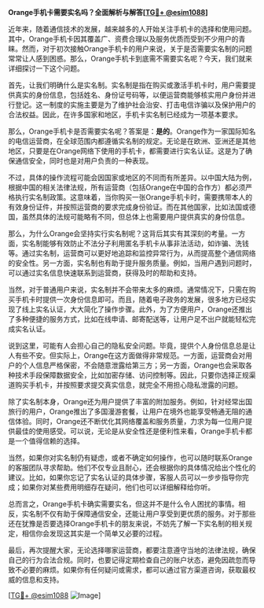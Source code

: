 **Orange手机卡需要实名吗？全面解析与解答[[TG💪+ @esim1088](https://t.me/s/esim1088)]**

近年来，随着通信技术的发展，越来越多的人开始关注手机卡的选择和使用问题。其中，Orange手机卡因其覆盖广、资费合理以及服务优质而受到不少用户的青睐。然而，对于初次接触Orange手机卡的用户来说，关于是否需要实名制的问题常常让人感到困惑。那么，Orange手机卡到底需不需要实名呢？今天，我们就来详细探讨一下这个问题。

首先，让我们明确什么是实名制。实名制是指在购买或激活手机卡时，用户需要提供真实的身份信息，包括姓名、身份证号码等，以便运营商能够核实用户身份并进行登记。这一制度的实施主要是为了维护社会治安、打击电信诈骗以及保护用户的合法权益。因此，在许多国家和地区，手机卡实名制已经成为一项基本要求。

那么，Orange手机卡是否需要实名呢？答案是：**是的**。Orange作为一家国际知名的电信运营商，在全球范围内都遵循实名制的规定。无论是在欧洲、亚洲还是其他地区，只要是在Orange网络下使用的手机卡，都需要进行实名认证。这是为了确保通信安全，同时也是对用户负责的一种表现。

不过，具体的操作流程可能会因国家或地区的不同而有所差异。以中国大陆为例，根据中国的相关法律法规，所有运营商（包括Orange在中国的合作方）都必须严格执行实名制政策。这意味着，当你购买一张Orange手机卡时，需要携带本人的有效身份证件，并按照运营商的要求完成身份验证。而在其他国家，比如法国或德国，虽然具体的法规可能略有不同，但总体上也需要用户提供真实的身份信息。

那么，为什么Orange会坚持实行实名制呢？这背后其实有其深刻的考量。一方面，实名制能够有效防止不法分子利用匿名手机卡从事非法活动，如诈骗、洗钱等。通过实名制，运营商可以更好地追踪和监控异常行为，从而提高整个通信网络的安全性。另一方面，实名制也有助于提升服务质量。例如，当用户遇到问题时，可以通过实名信息快速联系到运营商，获得及时的帮助和支持。

当然，对于普通用户来说，实名制并不会带来太多的麻烦。通常情况下，只需在购买手机卡时提供一次身份信息即可。而且，随着电子政务的发展，很多地方已经实现了线上实名认证，大大简化了操作步骤。此外，为了方便用户，Orange还推出了多种便捷的服务方式，比如在线申请、邮寄配送等，让用户足不出户就能轻松完成实名认证。

说到这里，可能有人会担心自己的隐私安全问题。毕竟，提供个人身份信息总是让人有些不安。但实际上，Orange在这方面做得非常规范。一方面，运营商会对用户的个人信息严格保密，不会随意泄露给第三方；另一方面，Orange也会采取各种技术手段保障数据安全，比如加密存储、访问控制等。因此，只要你选择正规渠道购买手机卡，并按照要求提交真实信息，就完全不用担心隐私泄露的问题。

除了实名制本身，Orange还为用户提供了丰富的附加服务。例如，针对经常出国旅行的用户，Orange推出了多国漫游套餐，让用户在境外也能享受畅通无阻的通信体验。同时，Orange还不断优化其网络覆盖和服务质量，力求为每一位用户提供最佳的使用感受。可以说，无论是从安全性还是便利性来看，Orange手机卡都是一个值得信赖的选择。

当然，如果你对实名制仍有疑虑，或者不确定如何操作，也可以随时联系Orange的客服团队寻求帮助。他们不仅专业且耐心，还会根据你的具体情况给出个性化的建议。比如，如果你忘记了实名认证的具体步骤，客服人员可以一步步指导你完成；如果你对某些费用明细存在疑问，他们也可以详细解释给你听。

总而言之，Orange手机卡确实需要实名，但这并不是什么令人困扰的事情。相反，实名制不仅有助于保障通信安全，还能让用户享受到更优质的服务。对于那些还在犹豫是否要选择Orange手机卡的朋友来说，不妨先了解一下实名制的相关规定，相信你会发现这其实是一个简单又必要的过程。

最后，再次提醒大家，无论选择哪家运营商，都要注意遵守当地的法律法规，确保自己的行为合法合规。同时，也要记得定期检查自己的账户状态，避免因疏忽而导致不必要的麻烦。如果你有任何疑问或需求，都可以通过官方渠道咨询，获取最权威的信息和支持。

[[TG💪+ @esim1088](https://t.me/s/esim1088) ![Image](https://i.postimg.cc/4NQfJmqS/Snipaste-2025-05-13-00-14-12.png)]